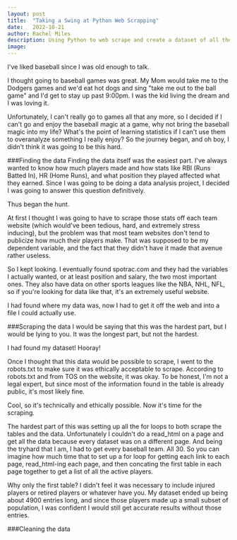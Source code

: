```yaml
---
layout: post
title:  "Taking a Swing at Python Web Scrapping"
date:   2022-10-21
author: Rachel Miles
description: Using Python to web scrape and create a dataset of all the MLB Player's salaries, positions, and status. 
image: 
---
```


I've liked baseball since I was old enough to talk.

I thought going to baseball games was great. My Mom would take me to the Dodgers games and we'd eat hot dogs and sing "take me out to the ball game" and I'd get to stay up past 9:00pm. I was the kid living the dream and I was loving it. 

Unfortunately, I can't really go to games all that any more, so I decided if I can't go and enjoy the baseball magic at a game, why not bring the baseball magic into my life? What's the point of learning statistics if I can't use them to overanalyze something I really enjoy? So the journey began, and oh boy, I didn't think it was going to be this hard. 

###Finding the data
Finding the data itself was the easiest part. I've always wanted to know how much players made and how stats like RBI (Runs Batted In), HR (Home Runs), and what position they played affected what they earned. Since I was going to be doing a data analysis project, I decided I was going to answer this question definitively. 

Thus began the hunt. 

At first I thought I was going to have to scrape those stats off each team website (which would've been tedious, hard, and extremely stress inducing), but the problem was that most team websites don't tend to publicize how much their players make. That was supposed to be my dependent variable, and the fact that they didn't have it made that avenue rather useless. 

So I kept looking. I eventually found spotrac.com  and they had the variables I actually wanted, or at least position and salary, the two most important ones. They also have data on other sports leagues like the NBA, NHL, NFL, so if you're looking for data like that, it's an extremely useful website. 

I had found where my data was, now I had to get it off the web and into a file I could actually use. 


###Scraping the data
I would be saying that this was the hardest part, but I would be lying to you. It was the longest part, but not the hardest.

I had found my dataset! Hooray! 

Once I thought that this data would be possible to scrape, I went to the robots.txt to make sure it was ethically acceptable to scrape. According to robots.txt and from TOS on the website, it was okay. To be honest, I'm not a legal expert, but since most of the information found in the table is already public, it's most likely fine. 

Cool, so it's technically and ethically possible. Now it's time for the scraping.

The hardest part of this was setting up all the for loops to both scrape the tables and the data. Unfortunately I couldn't do a read_html on a page and get all the data because every dataset was on a different page. And being the tryhard that I am, I had to get every baseball team. All 30. So you can imagine how much time that to set up a for loop for getting each link to each page, read_html-ing each page, and then concating the first table in each page together to get a list of all the active players.

Why only the first table? I didn't feel it was necessary to include injured players or retired players or whatever have you. My dataset ended up being about 4900 entries long, and since those players made up a small subset of population, I was confident I would still get accurate results without those entries.



###Cleaning the data
